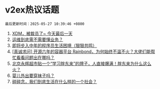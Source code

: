 # v2ex热议话题

`最后更新时间：2025-05-27 10:39:46 +0800`

1. [XDM，被裁员了~ 今天最后一天](https://www.v2ex.com/t/1134336)
1. [运维到底需不需要懂业务？](https://www.v2ex.com/t/1134460)
1. [即将步入中年的程序员生活困境（狠狠共鸣）](https://www.v2ex.com/t/1134319)
1. [[真诚求问] 开源六年的容器平台 Rainbond，为何始终不温不火？大佬们能帮忙看看问题出在哪吗？](https://www.v2ex.com/t/1134423)
1. [北京永辉超市贴一个“学习胖东来”的牌子，人直接爆满！胖东来为什么这么火？](https://www.v2ex.com/t/1134332)
1. [婴儿外出要穿袜子吗？](https://www.v2ex.com/t/1134449)
1. [碎碎念，我们到底生活在什么样的一个社会？](https://www.v2ex.com/t/1134418)

